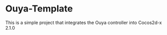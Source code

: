 Ouya-Template
=============

This is a simple project that integrates the Ouya controller into Cocos2d-x 2.1.0
